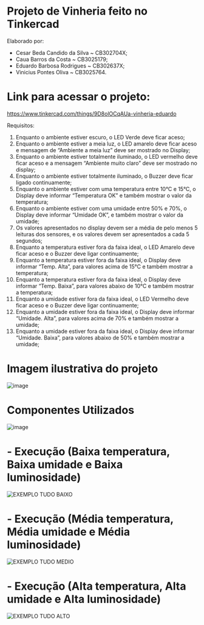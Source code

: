 # Projeto de Vinheria feito no Tinkercad

Elaborado por:

- Cesar Beda Candido da Silva ~ CB302704X;
- Caua Barros da Costa ~ CB3025179;
- Eduardo Barbosa Rodrigues ~ CB302637X;
- Vinicius Pontes Oliva ~ CB3025764.

# Link para acessar o projeto:
https://www.tinkercad.com/things/9D8olOCqAUa-vinheria-eduardo

Requisitos:

1. Enquanto o ambiente estiver escuro, o LED Verde deve ficar aceso;
2. Enquanto o ambiente estiver a meia luz, o LED amarelo deve ficar aceso e mensagem de
“Ambiente a meia luz” deve ser mostrado no Display;
3. Enquanto o ambiente estiver totalmente iluminado, o LED vermelho deve ficar aceso e a
mensagem “Ambiente muito claro” deve ser mostrado no display;
4. Enquanto o ambiente estiver totalmente iluminado, o Buzzer deve ficar ligado
continuamente;
5. Enquanto o ambiente estiver com uma temperatura entre 10°C e 15°C, o Display deve
informar “Temperatura OK” e também mostrar o valor da temperatura;
6. Enquanto o ambiente estiver com uma umidade entre 50% e 70%, o Display deve
informar “Umidade OK”, e também mostrar o valor da umidade;
7. Os valores apresentados no display devem ser a média de pelo menos 5 leituras dos
sensores, e os valores devem ser apresentados a cada 5 segundos;
8. Enquanto a temperatura estiver fora da faixa ideal, o LED Amarelo deve ficar aceso e o
Buzzer deve ligar continuamente;
9. Enquanto a temperatura estiver fora da faixa ideal, o Display deve informar “Temp. Alta”,
para valores acima de 15°C e também mostrar a temperatura;
10. Enquanto a temperatura estiver fora da faixa ideal, o Display deve informar “Temp.
Baixa”, para valores abaixo de 10°C e também mostrar a temperatura;
11. Enquanto a umidade estiver fora da faixa ideal, o LED Vermelho deve ficar aceso e o
Buzzer deve ligar continuamente;
12. Enquanto a umidade estiver fora da faixa ideal, o Display deve informar “Umidade. Alta”,
para valores acima de 70% e também mostrar a umidade;
13. Enquanto a umidade estiver fora da faixa ideal, o Display deve informar “Umidade. Baixa”,
para valores abaixo de 50% e também mostrar a umidade;

# Imagem ilustrativa do projeto
![image](https://github.com/user-attachments/assets/ab383cf2-8b98-48ab-a228-f6f6ed4b93ee)

# Componentes Utilizados
![image](https://github.com/user-attachments/assets/9a8068a8-2397-4073-8434-d81894585def)

# - Execução (Baixa temperatura, Baixa umidade e Baixa luminosidade)
![EXEMPLO TUDO BAIXO](https://github.com/user-attachments/assets/0ac01adf-df32-470e-b7cb-3f6331f985d3)

# - Execução (Média temperatura, Média umidade e Média luminosidade)
![EXEMPLO TUDO MEDIO](https://github.com/user-attachments/assets/197a0afd-0d32-49b3-8d19-c93c354be48a)


# - Execução (Alta temperatura, Alta umidade e Alta luminosidade)
![EXEMPLO TUDO ALTO](https://github.com/user-attachments/assets/f7ba5337-c336-4836-bac1-fb49a2d4f53c)




